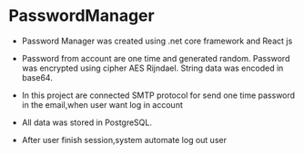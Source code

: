 # PasswordManager

- Password Manager was created using .net core framework and React js

- Password from account are one time and generated random. 
Password was encrypted using cipher AES Rijndael. 
String data was encoded in base64.

- In this project are connected SMTP protocol for send one time password in the email,when user want log in account

- All data was stored in PostgreSQL.

- After user finish session,system automate log out user
